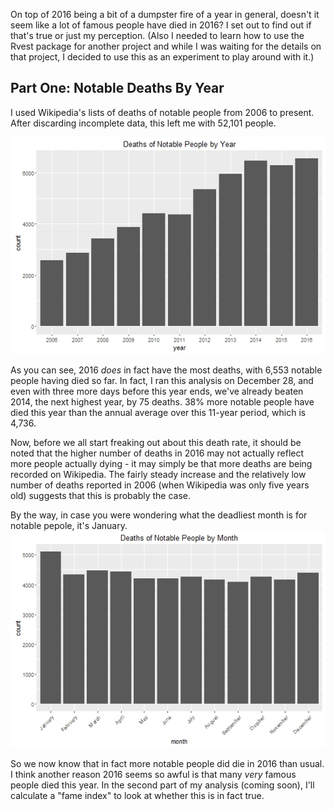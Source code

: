 On top of 2016 being a bit of a dumpster fire of a year in general,
doesn't it seem like a lot of famous people have died in 2016? I set out
to find out if that's true or just my perception. (Also I needed to
learn how to use the Rvest package for another project and while I was
waiting for the details on that project, I decided to use this as an
experiment to play around with it.)

Part One: Notable Deaths By Year
--------------------------------

I used Wikipedia's lists of deaths of notable people from 2006 to
present. After discarding incomplete data, this left me with 52,101
people.

![](images/by_year.jpeg)

As you can see, 2016 *does* in fact have the most deaths, with 6,553
notable people having died so far. In fact, I ran this analysis on
December 28, and even with three more days before this year ends, we've
already beaten 2014, the next highest year, by 75 deaths. 38% more
notable people have died this year than the annual average over this
11-year period, which is 4,736.

Now, before we all start freaking out about this death rate, it should
be noted that the higher number of deaths in 2016 may not actually
reflect more people actually dying - it may simply be that more deaths
are being recorded on Wikipedia. The fairly steady increase and the
relatively low number of deaths reported in 2006 (when Wikipedia was
only five years old) suggests that this is probably the case.

By the way, in case you were wondering what the deadliest month is for
notable pepole, it's January.
![](images/by_month.jpeg)

So we now know that in fact more notable people did die in 2016 than
usual. I think another reason 2016 seems so awful is that many *very*
famous people died this year. In the second part of my analysis (coming
soon), I'll calculate a "fame index" to look at whether this is in fact
true.
